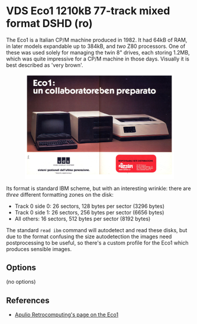 <!-- This file is automatically generated. Do not edit. -->
# VDS Eco1 1210kB 77-track mixed format DSHD (ro)

The Eco1 is a Italian CP/M machine produced in 1982. It had 64kB of RAM, in
later models expandable up to 384kB, and _two_ Z80 processors. One of these was
used solely for managing the twin 8" drives, each storing 1.2MB, which was
quite impressive for a CP/M machine in those days. Visually it is best
described as 'very brown'.

<div style="text-align: center">
<a href="vds-eco1.jpg"> <img src="vds-eco1.jpg" style="width:80%" alt="A contemporary advert for the Eco1"/></a>
</div>

Its format is standard IBM scheme, but with an interesting wrinkle: there are
_three_ different formatting zones on the disk:

  - Track 0 side 0: 26 sectors, 128 bytes per sector (3296 bytes)
  - Track 0 side 1: 26 sectors, 256 bytes per sector (6656 bytes)
  - All others: 16 sectors, 512 bytes per sector (8192 bytes)

The standard `read ibm` command will autodetect and read these disks, but due
to the format confusing the size autodetection the images need postprocessing
to be useful, so there's a custom profile for the Eco1 which produces sensible
images.

## Options

(no options)

References
----------

  - [Apulio Retrocomputing's page on the
	Eco1](https://www.apuliaretrocomputing.it/wordpress/?p=8976)

